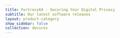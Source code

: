 ```yaml
---
title: Fortress64 - Securing Your Digital Privacy
subtitle: Our latest software releases
layout: product-category
show_sidebar: false
collection: devices
---
```




